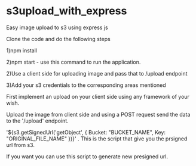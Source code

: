 # s3upload_with_express
Easy image upload to s3 using express js


Clone the code and do the following steps

1)npm install


2)npm start - use this command to run the application.


2)Use a client side for uploading image and pass that to /upload endpoint



3)Add your s3 credentials to the corresponding areas mentioned



First implement an upload on your client side using any framework of your wish.



Upload the image from client side and using a POST request send the data to the '/upload' endpoint.



'${s3.getSignedUrl('getObject', { Bucket: "BUCKET_NAME", Key: "ORIGINAL_FILE_NAME" })}' . This is the script that give you the prsigned url from s3.



If you want you can use this script to generate new presigned url.



